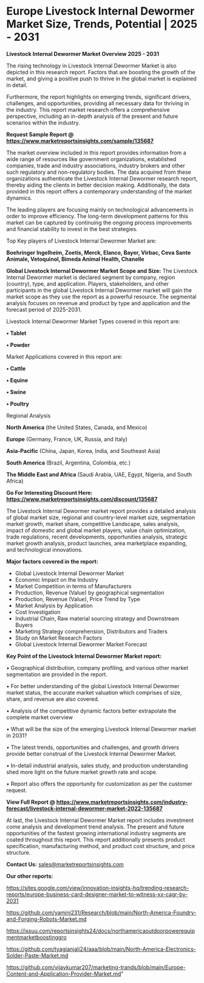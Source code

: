 # Europe Livestock Internal Dewormer Market Size, Trends, Potential | 2025 - 2031

<Strong> Livestock Internal Dewormer Market Overview 2025 - 2031</strong>

The rising technology in Livestock Internal Dewormer Market is also depicted in this research report. Factors that are boosting the growth of the market, and giving a positive push to thrive in the global market is explained in detail.

Furthermore, the report highlights on emerging trends, significant drivers, challenges, and opportunities, providing all necessary data for thriving in the industry. This report market research offers a comprehensive perspective, including an in-depth analysis of the present and future scenarios within the industry.

<strong>Request Sample Report @ <a href=https://www.marketreportsinsights.com/sample/135687>https://www.marketreportsinsights.com/sample/135687</a></strong>

The market overview included in this report provides information from a wide range of resources like government organizations, established companies, trade and industry associations, industry brokers and other such regulatory and non-regulatory bodies. The data acquired from these organizations authenticate the Livestock Internal Dewormer research report, thereby aiding the clients in better decision making. Additionally, the data provided in this report offers a contemporary understanding of the market dynamics.

The leading players are focusing mainly on technological advancements in order to improve efficiency. The long-term development patterns for this market can be captured by continuing the ongoing process improvements and financial stability to invest in the best strategies.

Top Key players of Livestock Internal Dewormer Market are:

<strong>Boehringer Ingelheim, Zoetis, Merck, Elanco, Bayer, Virbac, Ceva Sante Animale, Vetoquinol, Bimeda Animal Health, Chanelle</strong>

<strong><b>Global Livestock Internal Dewormer Market Scope and Size:</b></strong>
The Livestock Internal Dewormer market is declared segment by company, region (country), type, and application. Players, stakeholders, and other participants in the global Livestock Internal Dewormer market will gain the market scope as they use the report as a powerful resource. The segmental analysis focuses on revenue and product by type and application and the forecast period of 2025-2031.

Livestock Internal Dewormer Market Types covered in this report are:

<strong>• Tablet

• Powder</strong>

Market Applications covered in this report are:

<strong>• Cattle

• Equine

• Swine

• Poultry</strong> 

Regional Analysis

<strong>North America</strong> (the United States, Canada, and Mexico)

<strong>Europe</strong> (Germany, France, UK, Russia, and Italy)

<strong>Asia-Pacific</strong> (China, Japan, Korea, India, and Southeast Asia)

<strong>South America</strong> (Brazil, Argentina, Colombia, etc.)

<strong>The Middle East and Africa</strong> (Saudi Arabia, UAE, Egypt, Nigeria, and South Africa)

<strong>Go For Interesting Discount Here: <a href=https://www.marketreportsinsights.com/discount/135687>https://www.marketreportsinsights.com/discount/135687</a></strong>

The Livestock Internal Dewormer market report provides a detailed analysis of global market size, regional and country-level market size, segmentation market growth, market share, competitive Landscape, sales analysis, impact of domestic and global market players, value chain optimization, trade regulations, recent developments, opportunities analysis, strategic market growth analysis, product launches, area marketplace expanding, and technological innovations.

<strong><b>Major factors covered in the report:</b></strong>
<ul>
  <li>Global Livestock Internal Dewormer Market </li>
  <li>Economic Impact on the Industry</li>
  <li>Market Competition in terms of Manufacturers</li>
  <li>Production, Revenue (Value) by geographical segmentation</li>
  <li>Production, Revenue (Value), Price Trend by Type</li>
  <li>Market Analysis by Application</li>
  <li>Cost Investigation</li>
  <li>Industrial Chain, Raw material sourcing strategy and Downstream Buyers</li>
  <li>Marketing Strategy comprehension, Distributors and Traders</li>
  <li>Study on Market Research Factors</li>
  <li>Global Livestock Internal Dewormer Market Forecast</li>
</ul>

<strong><b>Key Point of the Livestock Internal Dewormer Market report:</b></strong>

• Geographical distribution, company profiling, and various other market segmentation are provided in the report.

• For better understanding of the global Livestock Internal Dewormer market status, the accurate market valuation which comprises of size, share, and revenue are also covered.

• Analysis of the competitive dynamic factors better extrapolate the complete market overview

• What will be the size of the emerging Livestock Internal Dewormer market in 2031?

• The latest trends, opportunities and challenges, and growth drivers provide better construal of the Livestock Internal Dewormer Market.

• In-detail industrial analysis, sales study, and production understanding shed more light on the future market growth rate and scope.

• Report also offers the opportunity for customization as per the customer request.

<strong><b>View Full Report @ <a href=https://www.marketreportsinsights.com/industry-forecast/livestock-internal-dewormer-market-2022-135687>https://www.marketreportsinsights.com/industry-forecast/livestock-internal-dewormer-market-2022-135687</a></b></strong>


At last, the Livestock Internal Dewormer Market report includes investment come analysis and development trend analysis. The present and future opportunities of the fastest growing international industry segments are coated throughout this report. This report additionally presents product specification, manufacturing method, and product cost structure, and price structure.

<strong>Contact Us:</strong>
sales@marketreportsinsights.com

<strong>Our other reports:</strong>

<a href=https://sites.google.com/view/innovation-insights-hq/trending-research-reports/europe-business-card-designer-market-to-witness-xx-cagr-by-2031>https://sites.google.com/view/innovation-insights-hq/trending-research-reports/europe-business-card-designer-market-to-witness-xx-cagr-by-2031</a>

<a href=https://github.com/yamini231/Research/blob/main/North-America-Foundry-and-Forging-Robots-Market.md>https://github.com/yamini231/Research/blob/main/North-America-Foundry-and-Forging-Robots-Market.md</a>

<a href=https://issuu.com/reportsinsights24/docs/northamericaoutdoorpowerequipmentmarketboostinggro>https://issuu.com/reportsinsights24/docs/northamericaoutdoorpowerequipmentmarketboostinggro</a>

<a href=https://github.com/tyagianjali24/aaa/blob/main/North-America-Electronics-Solder-Paste-Market.md>https://github.com/tyagianjali24/aaa/blob/main/North-America-Electronics-Solder-Paste-Market.md</a>

<a href=https://github.com/vijaykumar207/marketing-trands/blob/main/Europe-Content-and-Application-Provider-Market.md>https://github.com/vijaykumar207/marketing-trands/blob/main/Europe-Content-and-Application-Provider-Market.md</a>"
